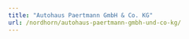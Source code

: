 ```yaml
---
title: "Autohaus Paertmann GmbH & Co. KG"
url: /nordhorn/autohaus-paertmann-gmbh-und-co-kg/
---
```

